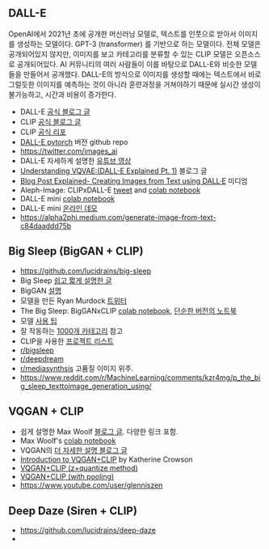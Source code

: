 ## DALL-E	

OpenAI에서 2021년 초에 공개한 머신러닝 모델로, 텍스트를 인풋으로 받아서 이미지를 생성하는 모델이다. GPT-3 (transformer) 를 기반으로 하는 모델이다. 전체 모델은 공개되어있지 않지만, 이미지를 보고 카테고리를 분류할 수 있는 CLIP 모델은 오픈소스로 공개되어있다. AI 커뮤니티의 여러 사람들이 이를 바탕으로 DALL-E와 비슷한 모델들을 만들어서 공개했다. DALL-E의 방식으로 이미지를 생성할 때에는 텍스트에서 바로 그럴듯한 이미지를 예측하는 것이 아니라 훈련과정을 거쳐야하기 때문에 실시간 생성이 불가능하고, 시간과 비용이 증가한다. 

- DALL-E [공식 블로그 글](https://openai.com/blog/dall-e/)
- CLIP [공식 블로그 글](https://openai.com/blog/clip/)
- CLIP [공식 리포](https://github.com/openai/CLIP)
- [DALL-E pytorch](https://github.com/lucidrains/DALLE-pytorch) 버전 github repo
- https://twitter.com/images_ai
- DALL-E 자세하게 설명한 [유튜브 영상](https://www.youtube.com/watch?v=j4xgkjWlfL4)
- [Understanding VQVAE:(DALL-E Explained Pt. 1)](https://ml.berkeley.edu/blog/posts/vq-vae/) 블로그 글
- [Blog Post Explained- Creating Images from Text using DALL·E](https://medium.com/analytics-vidhya/blog-post-explained-creating-images-from-text-using-dall-e-4613376bbf10) 미디엄 
- Aleph-Image: CLIPxDALL-E [tweet](https://twitter.com/advadnoun/status/1364822183751471109?lang=en) and [colab notebook](https://colab.research.google.com/drive/1Q-TbYvASMPRMXCOQjkxxf72CXYjR_8Vp?usp=sharing#scrollTo=7EuUz-ICNKUr)
- DALL-E mini [colab notebook](https://colab.research.google.com/github/borisdayma/dalle-mini/blob/main/dev/inference/inference_pipeline.ipynb)
- DALL-E mini [온라인 데모](https://huggingface.co/spaces/flax-community/dalle-mini)
- https://alpha2phi.medium.com/generate-image-from-text-c84daaddd75b

## Big Sleep (BigGAN + CLIP)
- https://github.com/lucidrains/big-sleep
- Big Sleep [쉽고 짧게 설명한 글](https://www.digitaltrends.com/news/big-sleep-ai-image-generator/)
- BigGAN [설명](https://www.aiweirdness.com/welcome-to-latent-space-19-01-26/)
- 모델을 만든 Ryan Murdock [트위터](https://twitter.com/advadnoun/)
- The Big Sleep: BigGANxCLIP [colab notebook](https://colab.research.google.com/drive/1NCceX2mbiKOSlAd_o7IU7nA9UskKN5WR?usp=sharing), [단순한 버전의 노트북](https://colab.research.google.com/drive/1MEWKbm-driRNF8PrU7ogS5o3se-ePyPb?usp=sharing)
- 모델 [사용 팁](https://www.reddit.com/r/MediaSynthesis/comments/l2hmqn/this_aint_it_chief/gk8g8e9/)
- 잘 작동하는 [1000개 카테고리](https://www.reddit.com/r/MediaSynthesis/comments/l7hbix/tip_for_users_of_the_big_sleep_it_should_on/) 참고
- CLIP을 사용한 [프로젝트 리스트](https://www.reddit.com/r/MachineLearning/comments/ldc6oc/p_list_of_sitesprogramsprojects_that_use_openais/)
- [r/bigsleep](https://www.reddit.com/r/bigsleep/)
- [r/deepdream](https://www.reddit.com/r/deepdream/)
- [r/mediasynthsis](https://www.reddit.com/r/MediaSynthesis/) 고품질 이미지 위주.
- https://www.reddit.com/r/MachineLearning/comments/kzr4mg/p_the_big_sleep_texttoimage_generation_using/

## VQGAN + CLIP
- 쉽게 설명한 Max Woolf [블로그 글](https://minimaxir.com/2021/08/vqgan-clip/). 다양한 링크 포함.
- Max Woolf's [colab notebook](https://colab.research.google.com/drive/1wkF67ThUz37T2_oPIuSwuO4e_-0vjaLs?usp=sharing#scrollTo=R7LwGXVwxoS9)
- VQGAN의 [더 자세한 설명 블로그 글](https://ljvmiranda921.github.io/notebook/2021/08/08/clip-vqgan/)
- [Introduction to VQGAN+CLIP](https://docs.google.com/document/d/1Lu7XPRKlNhBQjcKr8k8qRzUzbBW7kzxb5Vu72GMRn2E/edit) by Katherine Crowson
- [VQGAN+CLIP (z+quantize method)](https://colab.research.google.com/drive/1L8oL-vLJXVcRzCFbPwOoMkPKJ8-aYdPN#scrollTo=VA1PHoJrRiK9)
- [VQGAN+CLIP (with pooling)](https://colab.research.google.com/drive/1ZAus_gn2RhTZWzOWUpPERNC0Q8OhZRTZ)
- https://www.youtube.com/user/glenniszen

## Deep Daze (Siren + CLIP)
- https://github.com/lucidrains/deep-daze
- 
